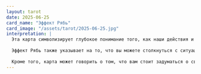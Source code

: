 ```yaml
---
layout: tarot
date: 2025-06-25
card_name: "Эффект Рябь"
card_image: "/assets/tarot/2025-06-25.jpg"
interpretation: |
  Эта карта символизирует глубокое понимание того, как наши действия и мысли могут создавать волны, отражающиеся на окружающих. Она напоминает о важности осознанности в каждом шаге, который мы делаем. Сегодня вам стоит обратить внимание на свои поступки и слова — они могут оказать значительное влияние на людей вокруг вас. Если вы проявите доброту и поддержку, это обязательно вернется к вам.
  
  Эффект Рябь также указывает на то, что вы можете столкнуться с ситуациями, где ваше влияние на других будет особенно заметно. Возможно, кто-то из вашего окружения нуждается в вашем совете или поддержке. Не бойтесь делиться своим опытом и мудростью — это может помочь не только им, но и вам самим, укрепляя связи и создавая гармонию в отношениях.
  
  Кроме того, карта может говорить о том, что вам стоит задуматься о своих собственных желаниях и стремлениях. Как вы можете создать позитивные изменения в своей жизни? Осознайте, что даже небольшие шаги могут привести к значительным результатам. Сегодня — идеальный день для того, чтобы начать новые проекты или улучшить существующие. Ваша энергия и намерения будут иметь мощный эффект, как рябь на воде, распространяясь и затрагивая все вокруг.
---
```

